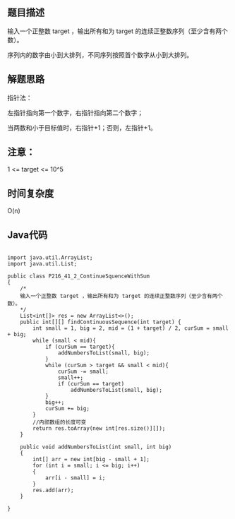 ## 题目描述
输入一个正整数 target ，输出所有和为 target 的连续正整数序列（至少含有两个数）。

序列内的数字由小到大排列，不同序列按照首个数字从小到大排列。

## 解题思路
指针法：

左指针指向第一个数字，右指针指向第二个数字；

当两数和小于目标值时，右指针+1；否则，左指针+1。


## 注意：
1 <= target <= 10^5
## 时间复杂度
O(n)

## Java代码
```

import java.util.ArrayList;
import java.util.List;

public class P216_41_2_ContinueSquenceWithSum
{
    /*
    输入一个正整数 target ，输出所有和为 target 的连续正整数序列（至少含有两个数）。
    */
    List<int[]> res = new ArrayList<>();
    public int[][] findContinuousSequence(int target) {
        int small = 1, big = 2, mid = (1 + target) / 2, curSum = small + big;
        while (small < mid){
            if (curSum == target){
                addNumbersToList(small, big);
            }
            while (curSum > target && small < mid){
                curSum -= small;
                small++;
                if (curSum == target)
                    addNumbersToList(small, big);
            }
            big++;
            curSum += big;
        }
        //内部数组的长度可变
        return res.toArray(new int[res.size()][]);
    }

    public void addNumbersToList(int small, int big)
    {
        int[] arr = new int[big - small + 1];
        for (int i = small; i <= big; i++)
        {
            arr[i - small] = i;
        }
        res.add(arr);
    }

}
```
